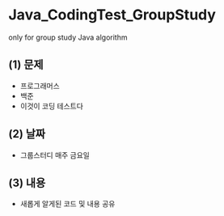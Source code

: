 # Java_CodingTest_GroupStudy
only for group study Java algorithm

## (1) 문제
- 프로그래머스
- 백준
- 이것이 코딩 테스트다


## (2) 날짜
- 그룹스터디 매주 금요일


## (3) 내용
- 새롭게 알게된 코드 및 내용 공유
